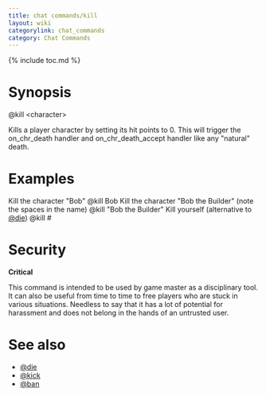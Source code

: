 ```yaml
---
title: chat commands/kill
layout: wiki
categorylink: chat_commands
category: Chat Commands
---
```

{% include toc.md %}
#  Synopsis
  @kill &lt;character&gt;

Kills a player character by setting its hit points to 0. This will trigger the on_chr_death handler and on_chr_death_accept handler like any "natural" death.

#  Examples
Kill the character "Bob"
  @kill Bob
Kill the character "Bob the Builder" (note the spaces in the name)
  @kill "Bob the Builder"
Kill yourself (alternative to [@die](die.html))
  @kill #

#  Security

**Critical**

This command is intended to be used by game master as a disciplinary tool. It can also be useful from time to time to free players who are stuck in various situations. Needless to say that it has a lot of potential for harassment and does not belong in the hands of an untrusted user.

#  See also
 * [@die](die.html)
 * [@kick](kick.html)
 * [@ban](ban.html)
